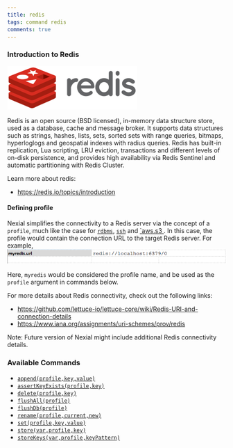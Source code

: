 ```yaml
---
title: redis
tags: command redis
comments: true
---
```



### Introduction to Redis
![](image/redis_01.png)

Redis is an open source (BSD licensed), in-memory data structure store, used as a database, cache and message broker. 
It supports data structures such as strings, hashes, lists, sets, sorted sets with range queries, bitmaps, 
hyperloglogs and geospatial indexes with radius queries. Redis has built-in replication, Lua scripting, LRU eviction, 
transactions and different levels of on-disk persistence, and provides high availability via Redis Sentinel and 
automatic partitioning with Redis Cluster.

Learn more about redis:
- <a href="https://redis.io/topics/introduction" class="external-link" target="_nexial_target">https://redis.io/topics/introduction</a>


#### Defining profile
Nexial simplifies the connectivity to a Redis server via the concept of a `profile`, much like the case for 
[`rdbms`](../rdbms), [`ssh`](../ssh) and [`aws.s3 ](../aws.s3).  In this case, the profile would contain the connection
URL to the target Redis server.  For example,<br/>
![](image/redis_02.png)<br/>

Here, `myredis` would be considered the profile name, and be used as the `profile` argument in commands below.

For more details about Redis connectivity, check out the following links:
- <a href="https://github.com/lettuce-io/lettuce-core/wiki/Redis-URI-and-connection-details" class="external-link" target="_nexial_target">https://github.com/lettuce-io/lettuce-core/wiki/Redis-URI-and-connection-details</a>
- <a href="https://www.iana.org/assignments/uri-schemes/prov/redis" class="external-link" target="_nexial_target">https://www.iana.org/assignments/uri-schemes/prov/redis</a>

Note: Future version of Nexial might include additional Redis connectivity details.
  

### Available Commands
- [`append(profile,key,value)`](append(profile,key,value))
- [`assertKeyExists(profile,key)`](assertKeyExists(profile,key))
- [`delete(profile,key)`](delete(profile,key))
- [`flushAll(profile)`](flushAll(profile))
- [`flushDb(profile)`](flushDb(profile))
- [`rename(profile,current,new)`](rename(profile,current,new))
- [`set(profile,key,value)`](set(profile,key,value))
- [`store(var,profile,key)`](store(var,profile,key))
- [`storeKeys(var,profile,keyPattern)`](storeKeys(var,profile,keyPattern))
